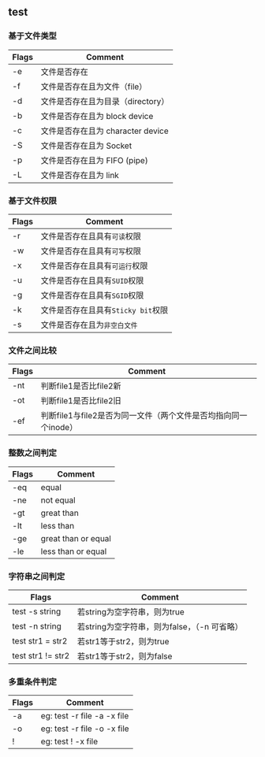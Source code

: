 ## test

### 基于文件类型

Flags | Comment
----- | ------------------------------
-e    | 文件是否存在
-f    | 文件是否存在且为文件（file）
-d    | 文件是否存在且为目录（directory）
-b    | 文件是否存在且为 block device 
-c    | 文件是否存在且为 character device
-S    | 文件是否存在且为 Socket
-p    | 文件是否存在且为 FIFO (pipe)
-L    | 文件是否存在且为 link

### 基于文件权限

Flags | Comment
----- | ------------------------------
-r    | 文件是否存在且具有`可读`权限
-w    | 文件是否存在且具有`可写`权限
-x    | 文件是否存在且具有`可运行`权限
-u    | 文件是否存在且具有`SUID`权限 
-g    | 文件是否存在且具有`SGID`权限
-k    | 文件是否存在且具有`Sticky bit`权限
-s    | 文件是否存在且为`非空白文件`

### 文件之间比较

Flags  | Comment
------ | ------------------------------------------------------
-nt    | 判断file1是否比file2新
-ot    | 判断file1是否比file2旧
-ef    | 判断file1与file2是否为同一文件（两个文件是否均指向同一个inode）

### 整数之间判定

Flags  | Comment
------ | ------------------
-eq    | equal
-ne    | not equal
-gt    | great than
-lt    | less than
-ge    | great than or equal
-le    | less than or equal

### 字符串之间判定

Flags             | Comment
----------------- | --------------------------------------
test -s string    | 若string为空字符串，则为true
test -n string    | 若string为空字符串，则为false，（-n 可省略）
test str1 = str2  | 若str1等于str2，则为true
test str1 != str2 | 若str1等于str2，则为false

### 多重条件判定

Flags  | Comment
------ | ----------------------------
-a     | eg: test -r file -a -x file
-o     | eg: test -r file -o -x file
!      | eg: test ! -x file
